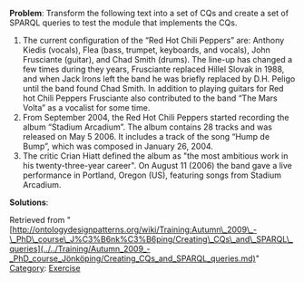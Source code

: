 __Problem__:
Transform the following text into a set of CQs and create a set of SPARQL queries to test the module that implements the CQs.



1. The current configuration of the “Red Hot Chili Peppers” are: Anthony Kiedis (vocals), Flea (bass, trumpet, keyboards, and vocals), John Frusciante (guitar), and Chad Smith (drums). The line-up has changed a few times during they years, Frusciante replaced Hillel Slovak in 1988, and when Jack Irons left the band he was briefly replaced by D.H. Peligo until the band found Chad Smith. In addition to playing guitars for Red hot Chili Peppers Frusciante also contributed to the band “The Mars Volta” as a vocalist for some time.
2. From September 2004, the Red Hot Chili Peppers started recording the album “Stadium Arcadium”. The album contains 28 tracks and was released on May 5 2006. It includes a track of the song “Hump de Bump”, which was composed in January 26, 2004.
3. The critic Crian Hiatt defined the album as "the most ambitious work in his twenty-three-year career". On August 11 (2006) the band gave a live performance in Portland, Oregon (US), featuring songs from Stadium Arcadium.



__Solutions__:





Retrieved from "[http://ontologydesignpatterns.org/wiki/Training:Autumn\_2009\_-\_PhD\_course\_J%C3%B6nk%C3%B6ping/Creating\_CQs\_and\_SPARQL\_queries](../../Training/Autumn_2009_-_PhD_course_Jönköping/Creating_CQs_and_SPARQL_queries.md)"
 [Category](http://ontologydesignpatterns.org/wiki/Special:Categories "Special:Categories"): [Exercise](../../Category/Exercise.md "Category:Exercise")